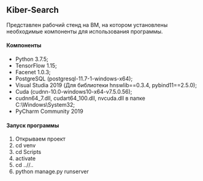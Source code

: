 ## Kiber-Search

Представлен рабочий стенд на ВМ, на котором установлены необходимые компоненты для использования программы. 

#### Компоненты

- Python 3.7.5;
- TensorFlow 1.15;
- Facenet 1.0.3;
- PostgreSQL (postgresql-11.7-1-windows-x64);
- Visual Studia 2019 (Для библиотеки hnswlib==0.3.4, pybind11==2.5.0);
- Cuda (cudnn-10.0-windows10-x64-v7.5.0.56);
- cudnn64_7.dll, cudart64_100.dll, nvcuda.dll в папке C:\Windows\System32;
- PyCharm Community 2019 

#### Запуск программы

1. Открываем проект 
2. cd venv
3. cd Scripts
4. activate
5. cd ..//..
6. python manage.py runserver

